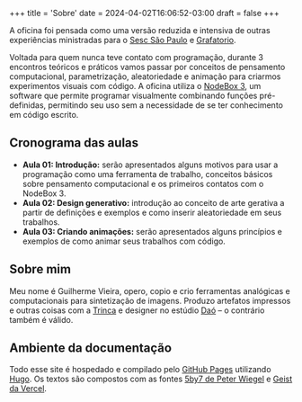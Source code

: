 +++
title = 'Sobre'
date = 2024-04-02T16:06:52-03:00
draft = false
+++

A oficina foi pensada como uma versão reduzida e intensiva de outras experiências ministradas para o [Sesc São Paulo](http://sescsp.org.br/) e [Grafatorio](https://grafatorio.com/site/). 

Voltada para quem nunca teve contato com programação, durante 3 encontros teóricos e práticos vamos passar por conceitos de pensamento computacional, parametrização, aleatoriedade e animação para criarmos experimentos visuais com código. A oficina utiliza o [NodeBox 3](https://www.nodebox.net/), um software que permite programar visualmente combinando funções pré-definidas, permitindo seu uso sem a necessidade de se ter conhecimento em código escrito.

## Cronograma das aulas

- **Aula 01: Introdução:** serão apresentados alguns motivos para usar a programação como uma ferramenta de trabalho, conceitos básicos sobre pensamento computacional e os primeiros contatos com o NodeBox 3.
- **Aula 02: Design generativo:** introdução ao conceito de arte gerativa a partir de definições e exemplos e como inserir aleatoriedade em seus trabalhos.
- **Aula 03: Criando animações:** serão apresentados alguns princípios e exemplos de como animar seus trabalhos com código.

## Sobre mim

Meu nome é Guilherme Vieira,  opero, copio e crio ferramentas analógicas e computacionais para sintetização de imagens. Produzo artefatos impressos e outras coisas com a [Trinca](https://trinca.net) e designer no estúdio [Daó](https://www.estudiodao.com) – o contrário também é válido.

## Ambiente da documentação

Todo esse site é hospedado e compilado pelo [GitHub Pages](https://pages.github.com/) utilizando [Hugo](https://gohugo.io/). Os textos são compostos com as fontes [5by7 de Peter Wiegel](http://www.peter-wiegel.de/5by7.html) e [Geist da Vercel](https://vercel.com/font).
